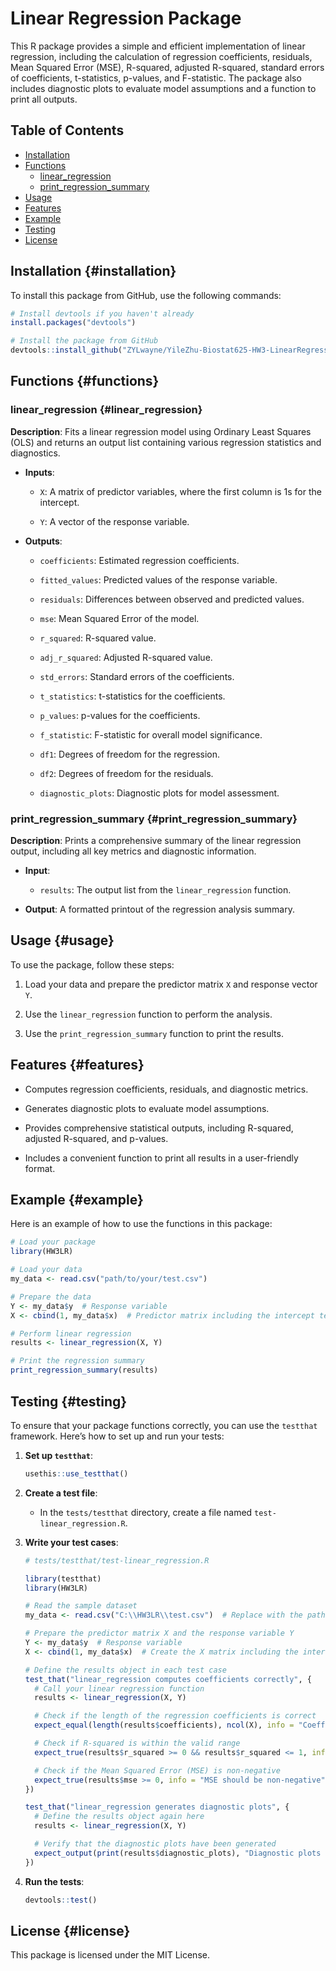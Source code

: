 # Linear Regression Package

This R package provides a simple and efficient implementation of linear regression, including the calculation of regression coefficients, residuals, Mean Squared Error (MSE), R-squared, adjusted R-squared, standard errors of coefficients, t-statistics, p-values, and F-statistic. The package also includes diagnostic plots to evaluate model assumptions and a function to print all outputs.

## Table of Contents

-   [Installation](#installation)
-   [Functions](#functions)
    -   [linear_regression](#linear_regression)
    -   [print_regression_summary](#print_regression_summary)
-   [Usage](#usage)
-   [Features](#features)
-   [Example](#example)
-   [Testing](#testing)
-   [License](#license)

## Installation {#installation}

To install this package from GitHub, use the following commands:

``` r
# Install devtools if you haven't already
install.packages("devtools")

# Install the package from GitHub
devtools::install_github("ZYLwayne/YileZhu-Biostat625-HW3-LinearRegression")
```

## Functions {#functions}

### linear_regression {#linear_regression}

**Description**: Fits a linear regression model using Ordinary Least Squares (OLS) and returns an output list containing various regression statistics and diagnostics.

-   **Inputs**:

    -   `X`: A matrix of predictor variables, where the first column is 1s for the intercept.

    -   `Y`: A vector of the response variable.

-   **Outputs**:

    -   `coefficients`: Estimated regression coefficients.

    -   `fitted_values`: Predicted values of the response variable.

    -   `residuals`: Differences between observed and predicted values.

    -   `mse`: Mean Squared Error of the model.

    -   `r_squared`: R-squared value.

    -   `adj_r_squared`: Adjusted R-squared value.

    -   `std_errors`: Standard errors of the coefficients.

    -   `t_statistics`: t-statistics for the coefficients.

    -   `p_values`: p-values for the coefficients.

    -   `f_statistic`: F-statistic for overall model significance.

    -   `df1`: Degrees of freedom for the regression.

    -   `df2`: Degrees of freedom for the residuals.

    -   `diagnostic_plots`: Diagnostic plots for model assessment.

### print_regression_summary {#print_regression_summary}

**Description**: Prints a comprehensive summary of the linear regression output, including all key metrics and diagnostic information.

-   **Input**:

    -   `results`: The output list from the `linear_regression` function.

-   **Output**: A formatted printout of the regression analysis summary.

## Usage {#usage}

To use the package, follow these steps:

1.  Load your data and prepare the predictor matrix `X` and response vector `Y`.

2.  Use the `linear_regression` function to perform the analysis.

3.  Use the `print_regression_summary` function to print the results.

## Features {#features}

-   Computes regression coefficients, residuals, and diagnostic metrics.

-   Generates diagnostic plots to evaluate model assumptions.

-   Provides comprehensive statistical outputs, including R-squared, adjusted R-squared, and p-values.

-   Includes a convenient function to print all results in a user-friendly format.

## Example {#example}

Here is an example of how to use the functions in this package:

``` r
# Load your package
library(HW3LR)

# Load your data
my_data <- read.csv("path/to/your/test.csv")

# Prepare the data
Y <- my_data$y  # Response variable
X <- cbind(1, my_data$x)  # Predictor matrix including the intercept term

# Perform linear regression
results <- linear_regression(X, Y)

# Print the regression summary
print_regression_summary(results)
```

## Testing {#testing}

To ensure that your package functions correctly, you can use the `testthat` framework. Here’s how to set up and run your tests:

1.  **Set up `testthat`**:

    ``` r
    usethis::use_testthat()
    ```

2.  **Create a test file**:

    -   In the `tests/testthat` directory, create a file named `test-linear_regression.R`.

3.  **Write your test cases**:

    ``` r
    # tests/testthat/test-linear_regression.R

    library(testthat)
    library(HW3LR)  

    # Read the sample dataset
    my_data <- read.csv("C:\\HW3LR\\test.csv")  # Replace with the path to your dataset

    # Prepare the predictor matrix X and the response variable Y
    Y <- my_data$y  # Response variable
    X <- cbind(1, my_data$x)  # Create the X matrix including the intercept term

    # Define the results object in each test case
    test_that("linear_regression computes coefficients correctly", {
      # Call your linear regression function
      results <- linear_regression(X, Y)

      # Check if the length of the regression coefficients is correct
      expect_equal(length(results$coefficients), ncol(X), info = "Coefficient length mismatch")

      # Check if R-squared is within the valid range
      expect_true(results$r_squared >= 0 && results$r_squared <= 1, info = "R-squared out of bounds")

      # Check if the Mean Squared Error (MSE) is non-negative
      expect_true(results$mse >= 0, info = "MSE should be non-negative")
    })

    test_that("linear_regression generates diagnostic plots", {
      # Define the results object again here
      results <- linear_regression(X, Y)

      # Verify that the diagnostic plots have been generated
      expect_output(print(results$diagnostic_plots), "Diagnostic plots have been generated.")
    })
    ```

4.  **Run the tests**:

    ``` r
    devtools::test()
    ```

## License {#license}

This package is licensed under the MIT License.

